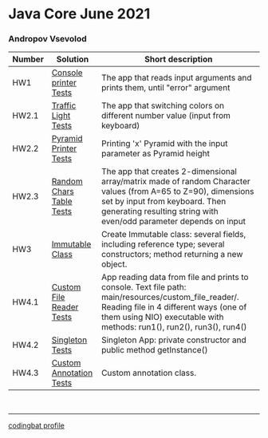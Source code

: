 # Java Core June 2021

### Andropov Vsevolod

| Number | Solution  | Short description
| --- | --- | --- |
HW1   | [Console printer](./src/main/java/homework_1/Main.java) <br/> [Tests](./src/test/java/homework_1/MainTest.java) | The app that reads input arguments and prints them, until "error" argument |
HW2.1 | [Traffic Light](./src/main/java/homework_2/traffic_light/) <br/> [Tests](./src/test/java/homework_2/traffic_light/) | The app that switching colors on different number value (input from keyboard) |
HW2.2 | [Pyramid Printer](./src/main/java/homework_2/pyramid_printer/) <br/> [Tests](./src/test/java/homework_2/pyramid_printer/) | Printing 'x' Pyramid with the input parameter as Pyramid height |
HW2.3 | [Random Chars Table](./src/main/java/homework_2/random_chars_table/) <br/> [Tests](./src/test/java/homework_2/random_chars_table/) | The app that creates 2-dimensional array/matrix made of random Character values (from A=65 to Z=90), dimensions set by input from keyboard. Then generating resulting string with even/odd parameter depends on input |
HW3   | [Immutable Class](./src/main/java/homework_3/ImmutableClass.java) | Create Immutable class: several fields, including reference type; several constructors; method returning a new object. | 
HW4.1 | [Custom File Reader](./src/main/java/homework_4/custom_file_reader/) <br/> [Tests](./src/test/java/homework_4/custom_file_reader/) | App reading data from file and prints to console. Text file path: main/resources/custom_file_reader/. Reading file in 4 different ways (one of them using NIO) executable with methods: run1(), run2(), run3(), run4() |
HW4.2 | [Singleton](./src/main/java/homework_4/singleton/) <br/> [Tests](./src/test/java/homework_4/singleton/) | Singleton App: private constructor and public method getInstance() |
HW4.3 | [Custom Annotation](./src/main/java/homework_4/custom_annotation/) <br/> [Tests](./src/test/java/homework_4/custom_annotation/) | Custom annotation class. |

<br>

___

[codingbat profile](https://codingbat.com/done?user=devngrow@gmail.com&tag=1205090974)